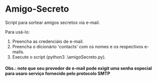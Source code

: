 # Amigo-Secreto
Script para sortear amigos secretos via e-mail.

Para usá-lo: 
1. Preencha as credenciais de e-mail.
2. Preencha o dicionário 'contacts' com os nomes e os respectivos e-mails.
4. Execute o script (python3 .\amigoSecreto.py).

#### Obs.: note que seu provedor de e-mail pode exigit uma senha especial para usaro serviço fornecido pelo protocolo SMTP
